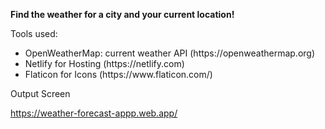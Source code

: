 <p>
  <strong>
  Find the weather for a city and your current location!
  </strong>
</p>

Tools used:
<ul>
  <li>
    OpenWeatherMap: current weather API (https://openweathermap.org)
  </li>
  <li>
    Netlify for Hosting (https://netlify.com)
  </li>
  <li>
    Flaticon for Icons (https://www.flaticon.com/)
  </li>
</ul>

Output Screen

https://weather-forecast-appp.web.app/
